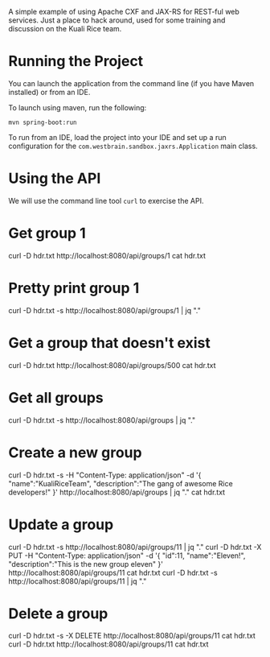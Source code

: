 A simple example of using Apache CXF and JAX-RS for REST-ful web services. Just a place to hack around, used for some training and discussion on the Kuali Rice team.

# Running the Project

You can launch the application from the command line (if you have Maven installed) or from an IDE.

To launch using maven, run the following:

```
mvn spring-boot:run
```

To run from an IDE, load the project into your IDE and set up a run configuration for the ```com.westbrain.sandbox.jaxrs.Application``` main class.

# Using the API

We will use the command line tool ```curl``` to exercise the API.

# Get group 1
curl -D hdr.txt http://localhost:8080/api/groups/1
cat hdr.txt

# Pretty print group 1
curl -D hdr.txt -s http://localhost:8080/api/groups/1 | jq "."

# Get a group that doesn't exist
curl -D hdr.txt http://localhost:8080/api/groups/500
cat hdr.txt

# Get all groups
curl -D hdr.txt -s http://localhost:8080/api/groups | jq "."

# Create a new group
curl -D hdr.txt -s -H "Content-Type: application/json" -d '{ "name":"KualiRiceTeam", "description":"The gang of awesome Rice developers!" }' http://localhost:8080/api/groups | jq "."
cat hdr.txt

# Update a group

curl -D hdr.txt -s http://localhost:8080/api/groups/11 | jq "."
curl -D hdr.txt -X PUT -H "Content-Type: application/json" -d '{ "id":11, "name":"Eleven!", "description":"This is the new group eleven" }' http://localhost:8080/api/groups/11
cat hdr.txt
curl -D hdr.txt -s http://localhost:8080/api/groups/11 | jq "."

# Delete a group

curl -D hdr.txt -s -X DELETE http://localhost:8080/api/groups/11
cat hdr.txt
curl -D hdr.txt http://localhost:8080/api/groups/11
cat hdr.txt